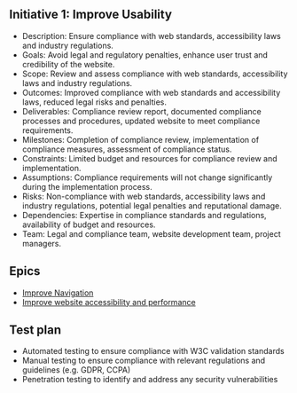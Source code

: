 ## Initiative 1: Improve Usability

* Description: Ensure compliance with web standards, accessibility laws and industry regulations.
* Goals: Avoid legal and regulatory penalties, enhance user trust and credibility of the website.
* Scope: Review and assess compliance with web standards, accessibility laws and industry regulations.
* Outcomes: Improved compliance with web standards and accessibility laws, reduced legal risks and penalties.
* Deliverables: Compliance review report, documented compliance processes and procedures, updated website to meet compliance requirements.
* Milestones: Completion of compliance review, implementation of compliance measures, assessment of compliance status.
* Constraints: Limited budget and resources for compliance review and implementation.
* Assumptions: Compliance requirements will not change significantly during the implementation process.
* Risks: Non-compliance with web standards, accessibility laws and industry regulations, potential legal penalties and reputational damage.
* Dependencies: Expertise in compliance standards and regulations, availability of budget and resources.
* Team: Legal and compliance team, website development team, project managers.

## Epics
* [Improve Navigation](epics/epic_1.2.md)
* [Improve website accessibility and performance](epics/epic_1.2.md)

## Test plan
* Automated testing to ensure compliance with W3C validation standards
* Manual testing to ensure compliance with relevant regulations and guidelines (e.g. GDPR, CCPA)
* Penetration testing to identify and address any security vulnerabilities
